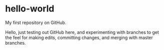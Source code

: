 # hello-world
My first repository on GitHub. 

Hello, just testing out GitHub here, and experimenting with branches to get the feel for making edits, committing changes, and merging with master branches.

